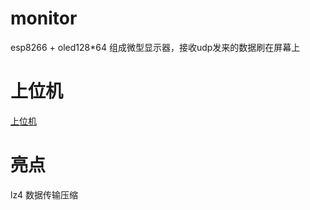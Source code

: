# monitor
esp8266 + oled128*64 组成微型显示器，接收udp发来的数据刷在屏幕上
# 上位机
[上位机](https://github.com/liux-pro/monitor-server)
# 亮点
lz4 数据传输压缩
